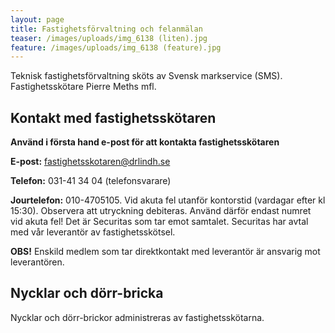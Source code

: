 ```yaml
---
layout: page
title: Fastighetsförvaltning och felanmälan
teaser: /images/uploads/img_6138 (liten).jpg
feature: /images/uploads/img_6138 (feature).jpg
---
```

Teknisk fastighetsförvaltning sköts av Svensk markservice (SMS). Fastighetsskötare Pierre Meths mfl.

## Kontakt med fastighetsskötaren

**Använd i första hand e-post för att kontakta fastighetsskötaren**

**E-post:** [fastighetsskotaren@drlindh.se](mailto:fastighetsskotaren@drlindh.se)

**Telefon:** 031-41 34 04 (telefonsvarare)

**Jourtelefon:** 010-4705105. Vid akuta fel utanför kontorstid (vardagar efter kl 15:30). Observera att utryckning debiteras. Använd därför endast numret vid akuta fel! Det är Securitas som tar emot samtalet. Securitas har avtal med vår leverantör av fastighetsskötsel.

**OBS!** Enskild medlem som tar direktkontakt med leverantör är ansvarig mot leverantören.

## Nycklar och dörr-bricka

Nycklar och dörr-brickor administreras av fastighetsskötarna.
